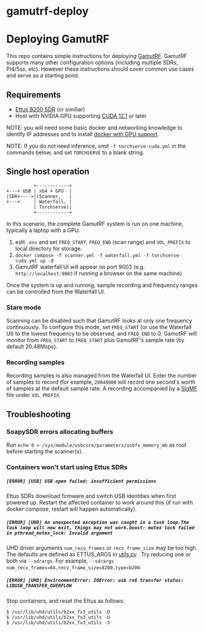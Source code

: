 # gamutrf-deploy

# Deploying GamutRF

This repo contains simple instructions for deploying [GamutRF](https://github.com/iqtlabs/gamutrf). GamutRF supports many other
configuration options (including multiple SDRs, Pi4/5ss, etc). However these instructions should cover common use cases and serve as a starting point.

## Requirements

* [Ettus B200 SDR](https://www.ettus.com/all-products/usrp-b200mini-i-2/) (or similiar)
* Host with NVIDIA GPU supporting [CUDA 12.1](https://developer.nvidia.com/cuda-12-1-0-download-archive) or later

NOTE: you will need some basic docker and networking knowledge to identify IP addresses
and to install [docker with GPU support](https://docs.nvidia.com/datacenter/cloud-native/container-toolkit/latest/install-guide.html).

NOTE: If you do not need inference, omit ```-f torchserve-cuda.yml``` in the commands below, and set ```TORCHSERVE``` to a blank string.

## Single host operation

```
          +------------+
+---+ USB | x64 + GPU  | 
|SDR+---->|(Scanner,   |                
+---+     | Waterfall, |
          | Torchserve)|
          +------------+
```

In this scenario, the complete GamutRF system is run on one machine, typically a laptop with a GPU.

1. edit ```.env``` and set ```FREQ_START```, ```FREQ_END``` (scan range) and ```VOL_PREFIX``` to local directory for storage.
2. ```docker compose -f scanner.yml -f waterfall.yml -f torchserve-cuda.yml up -d```
3. GamutRF waterfall UI will appear on port 9003 (e.g. ```http://localhost:9003``` if running a browser on the same machine)

Once the system is up and running, sample recording and frequency ranges can be controlled from the Waterfall UI.

### Stare mode

Scanning can be disabled such that GamutRF looks at only one frequency continuously. To configure this mode, set ```FREQ_START``` (or use the Waterfall UI) to the lowest frequency to be observed, and ```FREQ_END``` to 0. GamutRF will monitor from ```FREQ_START``` to ```FREQ_START``` plus GamutRF's sample rate (by default 20.48Msps).

### Recording samples

Recording samples is also managed from the Waterfall UI. Enter the number of samples to record (for example, ```20048000``` will record one second's worth of samples at the default sample rate. A recording accompanied by a [SigMF](https://github.com/sigmf/SigMF) file under ```VOL_PREFIX```.

## Troubleshooting

### SoapySDR errors allocating buffers

Run ```echo 0 > /sys/module/usbcore/parameters/usbfs_memory_mb``` as root before starting the scanner(s).

### Containers won't start using Ettus SDRs

##### ```[ERROR] [USB] USB open failed: insufficient permissions```

Ettus SDRs download firmware and switch USB identities when first powered up. Restart the affected container to work around this (if run with docker compose, restart will happen automatically).

##### ```[ERROR] [UHD] An unexpected exception was caught in a task loop.The task loop will now exit, things may not work.boost: mutex lock failed in pthread_mutex_lock: Invalid argument```

UHD driver arguments ```num_recv_frames``` or ```recv_frame_size``` may be too high. The defaults are defined as ETTUS_ARGS in [utils.py](https://github.com/IQTLabs/gamutRF/blob/main/gamutrf/utils.py)
. Try reducing one or both via ```--sdrargs```. For example, ```--sdrargs num_recv_frames=64,recv_frame_size=8200,type=b200```.

##### ```[ERROR] [UHD] EnvironmentError: IOError: usb rx6 transfer status: LIBUSB_TRANSFER_OVERFLOW```

Stop containers, and reset the Ettus as follows:

```
$ /usr/lib/uhd/utils/b2xx_fx3_utils -D
$ /usr/lib/uhd/utils/b2xx_fx3_utils -U
$ /usr/lib/uhd/utils/b2xx_fx3_utils -S
```
